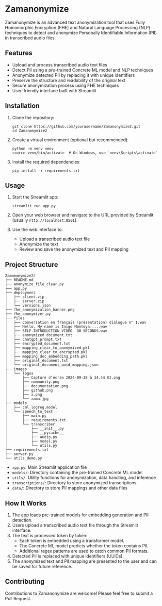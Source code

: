 # Zamanonymize

Zamanonymize is an advanced text anonymization tool that uses Fully Homomorphic Encryption (FHE) and Natural Language Processing (NLP) techniques to detect and anonymize Personally Identifiable Information (PII) in transcribed audio files.

## Features

- Upload and process transcribed audio text files
- Detect PII using a pre-trained Concrete ML model and NLP techniques
- Anonymize detected PII by replacing it with unique identifiers
- Preserve the structure and readability of the original text
- Secure anonymization process using FHE techniques
- User-friendly interface built with Streamlit

## Installation

1. Clone the repository:
   ```
   git clone https://github.com/yourusername/Zamanonymize2.git
   cd Zamanonymize2
   ```

2. Create a virtual environment (optional but recommended):
   ```
   python -m venv venv
   source venv/bin/activate  # On Windows, use `venv\Scripts\activate`
   ```

3. Install the required dependencies:
   ```
   pip install -r requirements.txt
   ```

## Usage

1. Start the Streamlit app:
   ```
   streamlit run app.py
   ```

2. Open your web browser and navigate to the URL provided by Streamlit (usually `http://localhost:8501`).

3. Use the web interface to:
   - Upload a transcribed audio text file
   - Anonymize the text
   - Review and save the anonymized text and PII mapping

## Project Structure

```
Zamanonymize2/
├── README.md
├── anonymize_file_clear.py
├── app.py
├── deployment
│   ├── client.zip
│   ├── server.zip
│   └── versions.json
├── fhe_anonymization_banner.png
├── fhe_anonymizer.py
├── files
│   ├── Conversation en français (présentation) dialogue n° 1.wav
│   ├── Hello, My name is Inigo Montoya.....wav
│   ├── SELF-INTRODUCTION VIDEO  30 SECONDS.wav
│   ├── anonymized_document.txt
│   ├── chatgpt_prompt.txt
│   ├── encrypted_document.txt
│   ├── mapping_clear_to_anonymized.pkl
│   ├── mapping_clear_to_encrypted.pkl
│   ├── mapping_doc_embedding_path.pkl
│   ├── original_document.txt
│   └── original_document_uuid_mapping.json
├── images
│   └── logos
│       ├── Capture d'écran 2024-09-28 à 14.44.03.png
│       ├── community.png
│       ├── documentation.png
│       ├── github.png
│       ├── x.png
│       └── zama.jpg
├── models
│   ├── cml_logreg.model
│   └── speech_to_text
│       ├── main.py
│       ├── requirements.txt
│       └── transcriber
│           ├── __init__.py
│           ├── __pycache__
│           ├── audio.py
│           ├── model.py
│           └── utils.py
├── requirements.txt
├── server.py
└── utils_demo.py
```

- `app.py`: Main Streamlit application file
- `models/`: Directory containing the pre-trained Concrete ML model
- `utils/`: Utility functions for anonymization, data handling, and inference
- `transcriptions/`: Directory to store anonymized transcriptions
- `data/`: Directory to store PII mappings and other data files

## How It Works

1. The app loads pre-trained models for embedding generation and PII detection.
2. Users upload a transcribed audio text file through the Streamlit interface.
3. The text is processed token by token:
   - Each token is embedded using a transformer model.
   - The Concrete ML model predicts whether the token contains PII.
   - Additional regex patterns are used to catch common PII formats.
4. Detected PII is replaced with unique identifiers (UUIDs).
5. The anonymized text and PII mapping are presented to the user and can be saved for future reference.

## Contributing

Contributions to Zamanonymize are welcome! Please feel free to submit a Pull Request.
